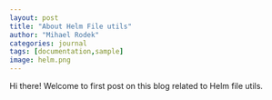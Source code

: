 ```yaml
---
layout: post
title: "About Helm File utils"
author: "Mihael Rodek"
categories: journal
tags: [documentation,sample]
image: helm.png
---
```


Hi there! Welcome to first post on this blog related to Helm file utils.
